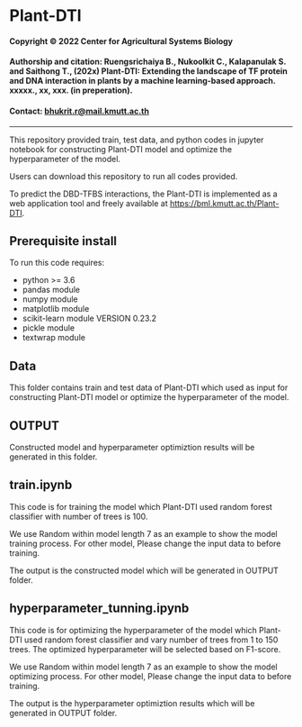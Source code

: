 # Plant-DTI
####   Copyright © 2022 Center for Agricultural Systems Biology
####   Authorship and citation: Ruengsrichaiya B., Nukoolkit C., Kalapanulak S. and Saithong T., (202x) Plant-DTI: Extending the landscape of TF protein and DNA interaction in plants by a machine learning-based approach. xxxxx., xx, xxx. (in preperation).
####   Contact: bhukrit.r@mail.kmutt.ac.th
---------------------------------------------------------------------------------------------------------------------------------------------------------
This repository provided train, test data, and python codes in jupyter notebook for constructing Plant-DTI model and optimize the hyperparameter of the model.

Users can download this repository to run all codes provided.

To predict the DBD-TFBS interactions, the Plant-DTI is implemented as a web application tool and freely available at https://bml.kmutt.ac.th/Plant-DTI.

## Prerequisite install
To run this code requires:

- python >= 3.6 
- pandas module 
- numpy module
- matplotlib module
- scikit-learn module VERSION 0.23.2
- pickle module
- textwrap module

## Data
This folder contains train and test data of Plant-DTI which used as input for constructing Plant-DTI model or optimize the hyperparameter of the model.

## OUTPUT
Constructed model and hyperparameter optimiztion results will be generated in this folder. 

## train.ipynb
This code is for training the model which Plant-DTI used random forest classifier with number of trees is 100.

We use Random within model length 7 as an example to show the model training process. For other model, Please change the input data to before training.

The output is the constructed model which will be generated in OUTPUT folder.

## hyperparameter_tunning.ipynb
This code is for optimizing the hyperparameter of the model which Plant-DTI used random forest classifier and vary number of trees from 1 to 150 trees. The optimized hyperparameter will be selected based on F1-score.

We use Random within model length 7 as an example to show the model optimizing process. For other model, Please change the input data to before training.

The output is the hyperparameter optimiztion results which will be generated in OUTPUT folder.
